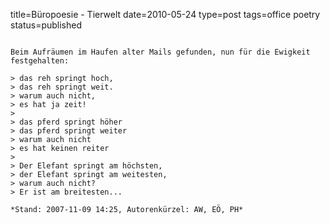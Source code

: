 title=Büropoesie - Tierwelt
date=2010-05-24
type=post
tags=office poetry
status=published
~~~~~~

Beim Aufräumen im Haufen alter Mails gefunden, nun für die Ewigkeit festgehalten:

> das reh springt hoch,
> das reh springt weit.
> warum auch nicht,
> es hat ja zeit!
>
> das pferd springt höher
> das pferd springt weiter
> warum auch nicht
> es hat keinen reiter
>
> Der Elefant springt am höchsten,
> der Elefant springt am weitesten,
> warum auch nicht?
> Er ist am breitesten...

*Stand: 2007-11-09 14:25, Autorenkürzel: AW, EÖ, PH*
